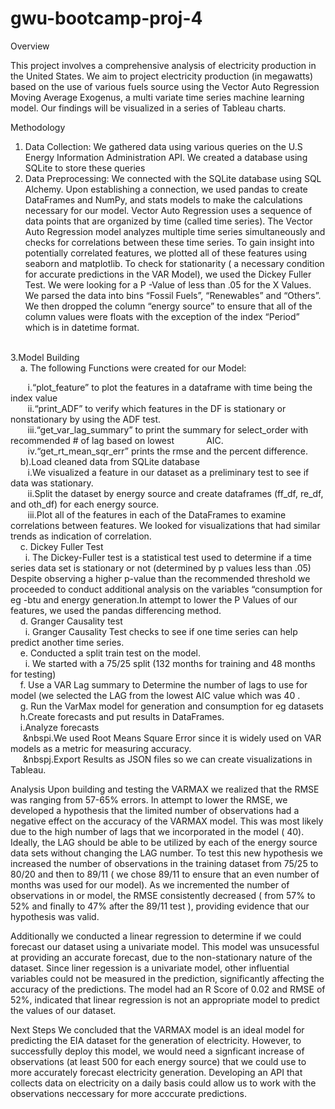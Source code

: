 # gwu-bootcamp-proj-4

Overview

This project involves a comprehensive analysis of electricity production in the United States. We aim to project electricity production (in megawatts) based on the use of various fuels source using the Vector Auto Regression Moving Average Exogenus, a multi variate time series machine learning model. Our findings will be visualized in a series of Tableau charts.

Methodology
1. Data Collection: We gathered data using various queries on the U.S Energy Information Administration API. We created a database using SQLite to store these queries
2. Data Preprocessing: We connected with the SQLite database using SQL Alchemy. Upon establishing a connection, we used pandas to create DataFrames and NumPy, and stats models to make the calculations necessary for our model. Vector Auto Regression uses a sequence of data points that are organized by time (called time series). The Vector Auto Regression model analyzes multiple time series simultaneously and checks for correlations between these time series. To gain insight into potentially correlated features, we plotted all of these features using seaborn and matplotlib. To check for stationarity ( a necessary condition for accurate predictions in the VAR Model), we used the Dickey Fuller Test. We were looking for a P -Value of less than .05 for the X Values. We parsed the data into bins “Fossil Fuels”, “Renewables” and “Others”. We then dropped the column “energy source” to ensure that all of the column values were floats with the exception of the index “Period” which is in datetime format.
<br>
 3.Model Building
<br>
  &nbsp;&nbsp;&nbsp;&nbsp;a. The following Functions were created for our Model:
<br>

 &nbsp;&nbsp;&nbsp;&nbsp;&nbsp;&nbsp; i.“plot_feature” to plot the features in a dataframe with time being the index value
 <br>
 &nbsp;&nbsp;&nbsp;&nbsp;&nbsp;&nbsp; ii.“print_ADF” to verify which features in the DF is stationary or nonstationary by using the ADF test.
 <br>
&nbsp;&nbsp;&nbsp;&nbsp;&nbsp;&nbsp; iii.“get_var_lag_summary” to print the summary for select_order with recommended # of lag based on lowest &nbsp;&nbsp;&nbsp;&nbsp;&nbsp;&nbsp;&nbsp;&nbsp;&nbsp;&nbsp;&nbsp;&nbsp;AIC.
<br>
&nbsp;&nbsp;&nbsp;&nbsp;&nbsp;&nbsp; iv.“get_rt_mean_sqr_err” prints the  rmse and the percent difference.
<br>
&nbsp;&nbsp;&nbsp;&nbsp;b).Load cleaned data from SQLite database
<br>
&nbsp;&nbsp;&nbsp;&nbsp;&nbsp;&nbsp; i.We visualized a feature in our dataset as a preliminary test to see if data was stationary.
<br>
&nbsp;&nbsp;&nbsp;&nbsp;&nbsp;&nbsp; ii.Split the dataset by energy source and create dataframes (ff_df, re_df, and oth_df) for each energy 			source.
<br>
&nbsp;&nbsp;&nbsp;&nbsp;&nbsp;&nbsp; iii.Plot all of the features in each of the DataFrames to examine correlations between features. We looked for visualizations that had similar trends as indication  of correlation.<br>
&nbsp;&nbsp;&nbsp;&nbsp;c. Dickey Fuller Test<br>
&nbsp;&nbsp;&nbsp;&nbsp;&nbsp;&nbsp;i. The Dickey-Fuller test is a statistical test used to determine if a time series data set is stationary or not (determined by p values less than .05) Despite observing a higher p-value than the recommended threshold we proceeded to conduct additional analysis on the variables “consumption for eg -btu and energy generation.In attempt to lower the P Values of our features, we used the pandas differencing method.<br>
&nbsp;&nbsp;&nbsp;&nbsp;d. Granger Causality test<br>
&nbsp;&nbsp;&nbsp;&nbsp;&nbsp;&nbsp;i. Granger Causality Test checks to see if one time series can help predict another time series. <br>
&nbsp;&nbsp;&nbsp;&nbsp;e. Conducted a split train test on the model.<br>
&nbsp;&nbsp;&nbsp;&nbsp;&nbsp;&nbsp;i. We started with a 75/25 split (132 months for training and 48 months for testing)<br>
&nbsp;&nbsp;&nbsp;&nbsp;f. Use a VAR Lag summary to Determine the number of lags to use for model (we selected the LAG from the lowest AIC value which was 40 .<br>
&nbsp;&nbsp;&nbsp;&nbsp;g. Run the VarMax model for generation and consumption for eg datasets<br>
&nbsp;&nbsp;&nbsp;&nbsp;h.Create forecasts and put results in DataFrames.<br>
&nbsp;&nbsp;&nbsp;&nbsp;i.Analyze forecasts<br>
&nbsp;&nbsp;&nbsp;&nbsp;&nbsp;&nbspi.We used Root Means Square Error since it is widely used on VAR models as a metric for measuring accuracy.<br>
&nbsp;&nbsp;&nbsp;&nbsp;&nbsp;&nbspj.Export Results as JSON files so we can create visualizations in Tableau.<br>

Analysis
Upon building and testing the VARMAX we realized that the RMSE was ranging from 57-65% errors. In attempt to lower the RMSE, we developed a hypothesis that the limited number of observations had a negative effect on the accuracy of the VARMAX model. This was most likely due to the high number of lags that we incorporated in the model ( 40). Ideally, the LAG should be able to be utilized by each of the energy source data sets without changing the LAG number. To test this new hypothesis we increased the number of observations in the training dataset from 75/25 to 80/20 and then to 89/11 ( we chose 89/11 to ensure that an even number of months was used for our model). As we incremented the number of observations in or model, the RMSE  consistently decreased ( from 57% to 52% and finally to 47% after the 89/11 test ), providing evidence that our hypothesis was valid. 

Additionally we conducted a linear regression to determine if we could forecast our dataset using a univariate model. This model was unsucessful at providing an accurate forecast, due to the non-stationary nature of the dataset. Since liner regession is a univariate model, other influential variables could not be measured in the prediction, significantly affecting the accuracy of the predictions. The model had an R Score of 0.02 and RMSE  of 52%, indicated that linear regression is not an appropriate model to predict the values of our dataset.

Next Steps
We concluded that the VARMAX model is an ideal model for predicting the EIA dataset for the generation of electricity. However, to successfully deploy this model, we would need a signficant increase of observations (at least 500 for each energy source) that we could use to more accurately forecast electricity generation. Developing an API that collects data on electricity on a daily basis could allow us to work with the observations neccessary for more acccurate predictions. 
